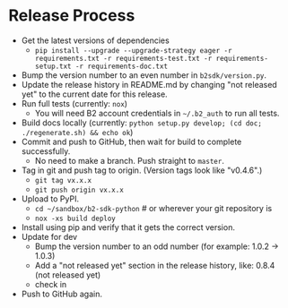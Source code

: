 # Release Process

- Get the latest versions of dependencies
  - `pip install --upgrade --upgrade-strategy eager -r requirements.txt -r requirements-test.txt -r requirements-setup.txt -r requirements-doc.txt`
- Bump the version number to an even number in `b2sdk/version.py`.
- Update the release history in README.md by changing "not released yet" to the current date for this release.
- Run full tests (currently: `nox`)
  - You will need B2 account credentials in `~/.b2_auth` to run all tests.
- Build docs locally (currently: `python setup.py develop; (cd doc; ./regenerate.sh) && echo ok`)
- Commit and push to GitHub, then wait for build to complete successfully.
  - No need to make a branch. Push straight to `master`.
- Tag in git and push tag to origin.  (Version tags look like "v0.4.6".)
    - `git tag vx.x.x`
    - `git push origin vx.x.x`
- Upload to PyPI.
  - `cd ~/sandbox/b2-sdk-python`    # or wherever your git repository is
  - `nox -xs build deploy`
- Install using pip and verify that it gets the correct version.
- Update for dev
  - Bump the version number to an odd number (for example: 1.0.2 -> 1.0.3)
  - Add a "not released yet" section in the release history, like: 0.8.4 (not released yet)
  - check in
- Push to GitHub again.
